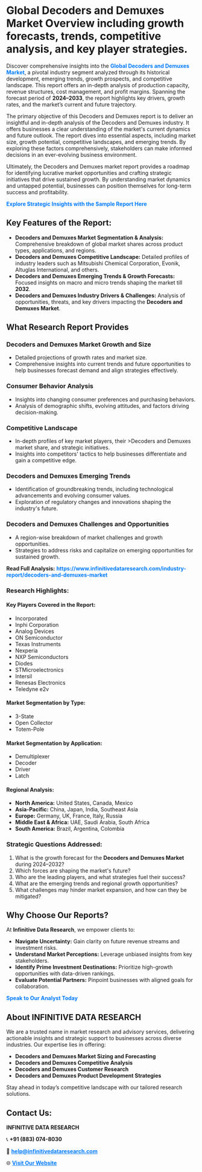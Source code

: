 <h1>Global Decoders and Demuxes Market Overview including growth forecasts, trends, competitive analysis, and key player strategies.</h1>
<p>
Discover comprehensive insights into the 
<a href="https://www.infinitivedataresearch.com/industry-report/decoders-and-demuxes-market" rel="dofollow" style="color: #007BFF; text-decoration: none;"><strong>Global Decoders and Demuxes Market</strong></a>, a pivotal industry segment analyzed through its historical development, emerging trends, growth prospects, and competitive landscape. This report offers an in-depth analysis of production capacity, revenue structures, cost management, and profit margins. Spanning the forecast period of <strong>2024–2033</strong>, the report highlights key drivers, growth rates, and the market’s current and future trajectory.
</p>
<p>
The primary objective of this Decoders and Demuxes report is to deliver an insightful and in-depth analysis of the Decoders and Demuxes industry. It offers businesses a clear understanding of the market's current dynamics and future outlook. The report dives into essential aspects, including market size, growth potential, competitive landscapes, and emerging trends. By exploring these factors comprehensively, stakeholders can make informed decisions in an ever-evolving business environment.
</p>
<p>
Ultimately, the Decoders and Demuxes market report provides a roadmap for identifying lucrative market opportunities and crafting strategic initiatives that drive sustained growth. By understanding market dynamics and untapped potential, businesses can position themselves for long-term success and profitability.
</p>
<p>
<a href="https://www.infinitivedataresearch.com/request-sample/reportId=106415" style="color: #007BFF; text-decoration: none;"><strong>Explore Strategic Insights with the Sample Report Here</strong></a>
</p>

<h2>Key Features of the Report:</h2>
<ul>
<li><strong>Decoders and Demuxes Market Segmentation & Analysis:</strong> Comprehensive breakdown of global market shares across product types, applications, and regions.</li>
<li><strong>Decoders and Demuxes Competitive Landscape:</strong> Detailed profiles of industry leaders such as Mitsubishi Chemical Corporation, Evonik, Altuglas International, and others.</li>
<li><strong>Decoders and Demuxes Emerging Trends & Growth Forecasts:</strong> Focused insights on macro and micro trends shaping the market till <strong>2032</strong>.</li>
<li><strong>Decoders and Demuxes Industry Drivers & Challenges:</strong> Analysis of opportunities, threats, and key drivers impacting the <strong>Decoders and Demuxes Market</strong>.</li>
</ul>

<h2>What Research Report Provides</h2>
<h3>Decoders and Demuxes Market Growth and Size</h3>
<ul>
<li>Detailed projections of growth rates and market size.</li>
<li>Comprehensive insights into current trends and future opportunities to help businesses forecast demand and align strategies effectively.</li>
</ul>

<h3>Consumer Behavior Analysis</h3>
<ul>
<li>Insights into changing consumer preferences and purchasing behaviors.</li>
<li>Analysis of demographic shifts, evolving attitudes, and factors driving decision-making.</li>
</ul>

<h3>Competitive Landscape</h3>
<ul>
<li>In-depth profiles of key market players, their >Decoders and Demuxes market share, and strategic initiatives.</li>
<li>Insights into competitors' tactics to help businesses differentiate and gain a competitive edge.</li>
</ul>

<h3>Decoders and Demuxes Emerging Trends</h3>
<ul>
<li>Identification of groundbreaking trends, including technological advancements and evolving consumer values.</li>
<li>Exploration of regulatory changes and innovations shaping the industry's future.</li>
</ul>

<h3>Decoders and Demuxes Challenges and Opportunities</h3>
<ul>
<li>A region-wise breakdown of market challenges and growth opportunities.</li>
<li>Strategies to address risks and capitalize on emerging opportunities for sustained growth.</li>
</ul>
<p><strong>Read Full Analysis:</strong> <a href="https://www.infinitivedataresearch.com/industry-report/decoders-and-demuxes-market" rel="dofollow" style="color: #007BFF; text-decoration: none;"><strong>https://www.infinitivedataresearch.com/industry-report/decoders-and-demuxes-market</strong></a></p>
<h3>Research Highlights:</h3>
<h4>Key Players Covered in the Report:</h4>
<ul><li>Incorporated</li><li>Inphi Corporation</li><li>Analog Devices</li><li>ON Semiconductor</li><li>Texas Instruments</li><li>Nexperia</li><li>NXP Semiconductors</li><li>Diodes</li><li>STMicroelectronics</li><li>Intersil</li><li>Renesas Electronics</li><li>Teledyne e2v</li></ul>
<h4>Market Segmentation by Type:</h4>
<ul><li>3-State</li><li>Open Collector</li><li>Totem-Pole</li></ul>
<h4>Market Segmentation by Application:</h4>
<ul><li>Demultiplexer</li><li>Decoder</li><li>Driver</li><li>Latch</li></ul>

<h4>Regional Analysis:</h4>
<ul>
<li><strong>North America:</strong> United States, Canada, Mexico</li>
<li><strong>Asia-Pacific:</strong> China, Japan, India, Southeast Asia</li>
<li><strong>Europe:</strong> Germany, UK, France, Italy, Russia</li>
<li><strong>Middle East & Africa:</strong> UAE, Saudi Arabia, South Africa</li>
<li><strong>South America:</strong> Brazil, Argentina, Colombia</li>
</ul>

<h3>Strategic Questions Addressed:</h3>
<ol>
<li>What is the growth forecast for the <strong>Decoders and Demuxes Market</strong> during 2024–2032?</li>
<li>Which forces are shaping the market's future?</li>
<li>Who are the leading players, and what strategies fuel their success?</li>
<li>What are the emerging trends and regional growth opportunities?</li>
<li>What challenges may hinder market expansion, and how can they be mitigated?</li>
</ol>

<h2>Why Choose Our Reports?</h2>
<p>At <strong>Infinitive Data Research</strong>, we empower clients to:</p>
<ul>
<li><strong>Navigate Uncertainty:</strong> Gain clarity on future revenue streams and investment risks.</li>
<li><strong>Understand Market Perceptions:</strong> Leverage unbiased insights from key stakeholders.</li>
<li><strong>Identify Prime Investment Destinations:</strong> Prioritize high-growth opportunities with data-driven rankings.</li>
<li><strong>Evaluate Potential Partners:</strong> Pinpoint businesses with aligned goals for collaboration.</li>
</ul>
<p><a href="https://www.infinitivedataresearch.com/industry-report/decoders-and-demuxes-market" rel="dofollow" style="color: #007BFF; text-decoration: none;"><strong>Speak to Our Analyst Today</strong></a></p>

<h2>About INFINITIVE DATA RESEARCH</h2>
<p>We are a trusted name in market research and advisory services, delivering actionable insights and strategic support to businesses across diverse industries. Our expertise lies in offering:</p>
<ul>
<li><strong>Decoders and Demuxes Market Sizing and Forecasting</strong></li>
<li><strong>Decoders and Demuxes Competitive Analysis</strong></li>
<li><strong>Decoders and Demuxes Customer Research</strong></li>
<li><strong>Decoders and Demuxes Product Development Strategies</strong></li>
</ul>
<p>Stay ahead in today’s competitive landscape with our tailored research solutions.</p>

<h2>Contact Us:</h2>
<p><strong>INFINITIVE DATA RESEARCH</strong></p>
<p>📞 <strong>+91 (883) 074-8030</strong></p>
<p>📧 <strong><a href="mailto:help@infinitivedataresearch.com" style="color: #007BFF;">help@infinitivedataresearch.com</a></strong></p>
<p>🌐 <strong><a href="https://www.infinitivedataresearch.com" rel="dofollow" style="color: #007BFF;">Visit Our Website</a></strong></p>